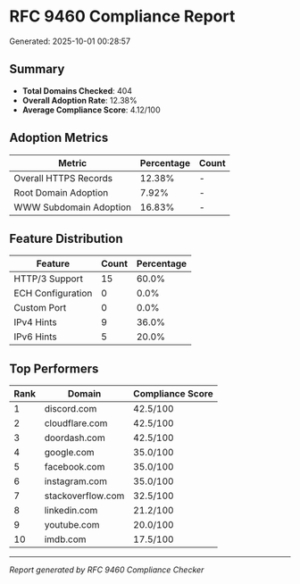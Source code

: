 # RFC 9460 Compliance Report

Generated: 2025-10-01 00:28:57

## Summary

- **Total Domains Checked**: 404
- **Overall Adoption Rate**: 12.38%
- **Average Compliance Score**: 4.12/100

## Adoption Metrics

| Metric | Percentage | Count |
|--------|------------|-------|
| Overall HTTPS Records | 12.38% | - |
| Root Domain Adoption | 7.92% | - |
| WWW Subdomain Adoption | 16.83% | - |

## Feature Distribution

| Feature | Count | Percentage |
|---------|-------|------------|
| HTTP/3 Support | 15 | 60.0% |
| ECH Configuration | 0 | 0.0% |
| Custom Port | 0 | 0.0% |
| IPv4 Hints | 9 | 36.0% |
| IPv6 Hints | 5 | 20.0% |

## Top Performers

| Rank | Domain | Compliance Score |
|------|--------|------------------|
| 1 | discord.com | 42.5/100 |
| 2 | cloudflare.com | 42.5/100 |
| 3 | doordash.com | 42.5/100 |
| 4 | google.com | 35.0/100 |
| 5 | facebook.com | 35.0/100 |
| 6 | instagram.com | 35.0/100 |
| 7 | stackoverflow.com | 32.5/100 |
| 8 | linkedin.com | 21.2/100 |
| 9 | youtube.com | 20.0/100 |
| 10 | imdb.com | 17.5/100 |

---
*Report generated by RFC 9460 Compliance Checker*
